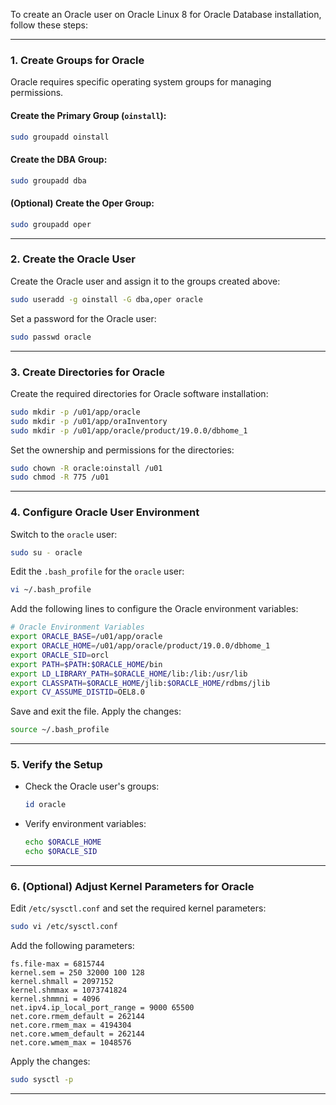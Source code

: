 To create an Oracle user on Oracle Linux 8 for Oracle Database installation, follow these steps:

---

### **1. Create Groups for Oracle**
Oracle requires specific operating system groups for managing permissions.

#### Create the Primary Group (`oinstall`):
```bash
sudo groupadd oinstall
```

#### Create the DBA Group:
```bash
sudo groupadd dba
```

#### (Optional) Create the Oper Group:
```bash
sudo groupadd oper
```

---

### **2. Create the Oracle User**
Create the Oracle user and assign it to the groups created above:
```bash
sudo useradd -g oinstall -G dba,oper oracle
```

Set a password for the Oracle user:
```bash
sudo passwd oracle
```

---

### **3. Create Directories for Oracle**
Create the required directories for Oracle software installation:
```bash
sudo mkdir -p /u01/app/oracle
sudo mkdir -p /u01/app/oraInventory
sudo mkdir -p /u01/app/oracle/product/19.0.0/dbhome_1
```

Set the ownership and permissions for the directories:
```bash
sudo chown -R oracle:oinstall /u01
sudo chmod -R 775 /u01
```

---

### **4. Configure Oracle User Environment**
Switch to the `oracle` user:
```bash
sudo su - oracle
```

Edit the `.bash_profile` for the `oracle` user:
```bash
vi ~/.bash_profile
```

Add the following lines to configure the Oracle environment variables:
```bash
# Oracle Environment Variables
export ORACLE_BASE=/u01/app/oracle
export ORACLE_HOME=/u01/app/oracle/product/19.0.0/dbhome_1
export ORACLE_SID=orcl
export PATH=$PATH:$ORACLE_HOME/bin
export LD_LIBRARY_PATH=$ORACLE_HOME/lib:/lib:/usr/lib
export CLASSPATH=$ORACLE_HOME/jlib:$ORACLE_HOME/rdbms/jlib
export CV_ASSUME_DISTID=OEL8.0
```

Save and exit the file. Apply the changes:
```bash
source ~/.bash_profile
```

---

### **5. Verify the Setup**
- Check the Oracle user's groups:
  ```bash
  id oracle
  ```
- Verify environment variables:
  ```bash
  echo $ORACLE_HOME
  echo $ORACLE_SID
  ```

---

### **6. (Optional) Adjust Kernel Parameters for Oracle**
Edit `/etc/sysctl.conf` and set the required kernel parameters:
```bash
sudo vi /etc/sysctl.conf
```

Add the following parameters:
```plaintext
fs.file-max = 6815744
kernel.sem = 250 32000 100 128
kernel.shmall = 2097152
kernel.shmmax = 1073741824
kernel.shmmni = 4096
net.ipv4.ip_local_port_range = 9000 65500
net.core.rmem_default = 262144
net.core.rmem_max = 4194304
net.core.wmem_default = 262144
net.core.wmem_max = 1048576
```

Apply the changes:
```bash
sudo sysctl -p
```

---

